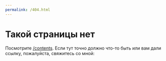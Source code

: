 ```yaml
---
permalink: /404.html
---
```


# Такой страницы нет

Посмотрите [/contents](содержание). Если тут точно должно что-то быть или вам дали ссылку, пожалуйста, свяжитесь со мной:
